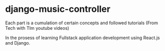 # django-music-controller

Each part is a cumulation of certain concepts and followed tutorials (From Tech with TIm youtube videos)

In the prosess of learning Fullstack application development using React.js and Django.
